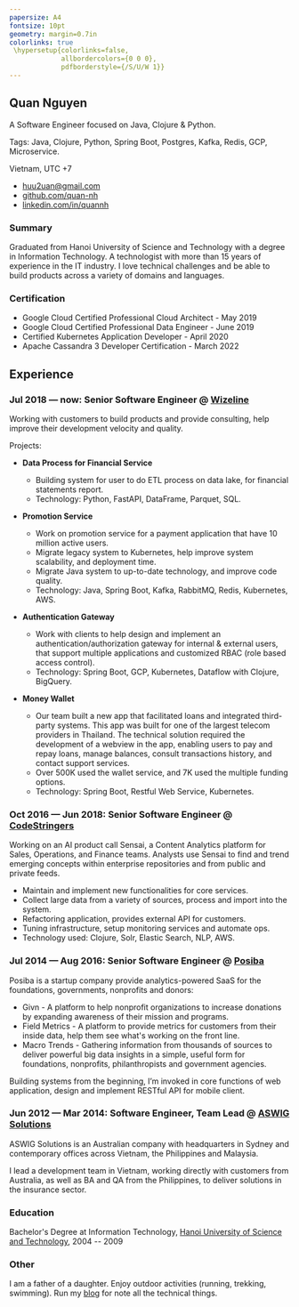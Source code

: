 ```yaml
---
papersize: A4
fontsize: 10pt
geometry: margin=0.7in
colorlinks: true
 \hypersetup{colorlinks=false,
             allbordercolors={0 0 0},
             pdfborderstyle={/S/U/W 1}}
---
```


## Quan Nguyen 

A Software Engineer focused on Java, Clojure & Python.

Tags: Java, Clojure, Python, Spring Boot, Postgres, Kafka, Redis, GCP, Microservice.

Vietnam, UTC +7

- [huu2uan@gmail.com](mailto:huu2uan@gmail.com)
- [github.com/quan-nh](https://github.com/quan-nh)
- [linkedin.com/in/quannh](https://linkedin.com/in/quannh)

### Summary

Graduated from Hanoi University of Science and Technology with a degree in Information Technology. A technologist with more than 15 years of experience in the IT industry. I love technical challenges and be able to build products across a variety of domains and languages.

### Certification
- Google Cloud Certified Professional Cloud Architect - May 2019
- Google Cloud Certified Professional Data Engineer - June 2019
- Certified Kubernetes Application Developer - April 2020
- Apache Cassandra 3 Developer Certification - March 2022

## Experience

### Jul 2018 &mdash; now: Senior Software Engineer @ [Wizeline](https://www.wizeline.com/)

Working with customers to build products and provide consulting, help improve their development velocity and quality.

Projects:

- **Data Process for Financial Service**
  - Building system for user to do ETL process on data lake, for financial statements report.
  - Technology: Python, FastAPI, DataFrame, Parquet, SQL.

- **Promotion Service**
  - Work on promotion service for a payment application that have 10 million active users.
  - Migrate legacy system to Kubernetes, help improve system scalability, and deployment time.
  - Migrate Java system to up-to-date technology, and improve code quality.
  - Technology: Java, Spring Boot, Kafka, RabbitMQ, Redis, Kubernetes, AWS.

- **Authentication Gateway**
  - Work with clients to help design and implement an authentication/authorization gateway for internal & external users, that support multiple applications and customized RBAC (role based access control).
  - Technology: Spring Boot, GCP, Kubernetes, Dataflow with Clojure, BigQuery.

- **Money Wallet**
  - Our team built a new app that facilitated loans and integrated third-party systems. This app was built for one of the largest telecom providers in Thailand. The technical solution required the development of a webview in the app, enabling users to pay and repay loans, manage balances, consult transactions history, and contact support services.
  - Over 500K used the wallet service, and 7K used the multiple funding options.
  - Technology: Spring Boot, Restful Web Service, Kubernetes.


### Oct 2016 &mdash; Jun 2018: Senior Software Engineer @ [CodeStringers](https://www.codestringers.com/)

Working on an AI product call Sensai, a Content Analytics platform for Sales, Operations, and Finance teams. Analysts use Sensai to find and trend emerging concepts within enterprise repositories and from public and private feeds.

- Maintain and implement new functionalities for core services.
- Collect large data from a variety of sources, process and import into the system.
- Refactoring application, provides external API for customers.
- Tuning infrastructure, setup monitoring services and automate ops.
- Technology used: Clojure, Solr, Elastic Search, NLP, AWS.


### Jul 2014 &mdash; Aug 2016: Senior Software Engineer @ [Posiba](https://www.linkedin.com/company/posiba/about/)

Posiba is a startup company provide analytics-powered SaaS for the foundations, governments, nonprofits and donors:

- Givn -  A platform to help nonprofit organizations to increase donations by expanding awareness of their mission and programs.
- Field Metrics - A platform to provide metrics for customers from their inside data, help them see what's working on the front line.
- Macro Trends - Gathering information from thousands of sources to deliver powerful big data insights in a simple, useful form for foundations, nonprofits, philanthropists and government agencies.

Building systems from the beginning, I’m invoked in core functions of web application, design and implement RESTful API for mobile client.

### Jun 2012 &mdash; Mar 2014: Software Engineer, Team Lead @ [ASWIG Solutions](https://aswhiteglobal.com/)

ASWIG Solutions is an Australian company with headquarters in Sydney and contemporary offices across Vietnam, the Philippines and Malaysia.

I lead a development team in Vietnam, working directly with customers from Australia, as well as BA and QA from the Philippines, to deliver solutions in the insurance sector.

### Education

Bachelor's Degree at Information Technology, [Hanoi University of Science and Technology](https://hust.edu.vn/en/), 2004 -- 2009

### Other

I am a father of a daughter. Enjoy outdoor activities (running, trekking, swimming). Run my [blog][blog] for note all the technical things.

[blog]: https://q-notes.github.io/
